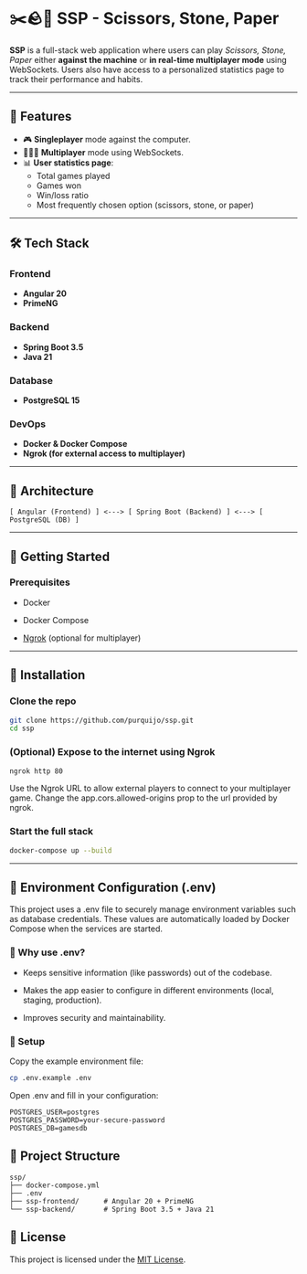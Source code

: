 # ✂️🪨📄 SSP - Scissors, Stone, Paper

**SSP** is a full-stack web application where users can play *Scissors, Stone, Paper*  either **against the machine** or **in real-time multiplayer mode** using WebSockets. Users also have access to a personalized statistics page to track their performance and habits.

---

## 🚀 Features

- 🎮 **Singleplayer** mode against the computer.
- 🧑‍🤝‍🧑 **Multiplayer** mode using WebSockets.
- 📊 **User statistics page**:
    - Total games played
    - Games won
    - Win/loss ratio
    - Most frequently chosen option (scissors, stone, or paper)

---

## 🛠️ Tech Stack

### Frontend
- **Angular 20**
- **PrimeNG**

### Backend
- **Spring Boot 3.5**
- **Java 21**

### Database
- **PostgreSQL 15**

### DevOps
- **Docker & Docker Compose**
- **Ngrok (for external access to multiplayer)**

---

## 🧩 Architecture

```text
[ Angular (Frontend) ] <---> [ Spring Boot (Backend) ] <---> [ PostgreSQL (DB) ]
```

---

## 🧪 Getting Started
### Prerequisites
- Docker

- Docker Compose

- [Ngrok](https://dashboard.ngrok.com) (optional for multiplayer)

---

## 🔧 Installation
### Clone the repo

```bash
git clone https://github.com/purquijo/ssp.git
cd ssp
```

### (Optional) Expose to the internet using Ngrok
```bash
ngrok http 80
```
Use the Ngrok URL to allow external players to connect to your multiplayer game. Change the app.cors.allowed-origins prop to the url provided by ngrok.


### Start the full stack
```bash
docker-compose up --build
```

---

## 🧾 Environment Configuration (.env)
This project uses a .env file to securely manage environment variables such as database credentials. These values are automatically loaded by Docker Compose when the services are started.

### 🔐 Why use .env?
- Keeps sensitive information (like passwords) out of the codebase.

- Makes the app easier to configure in different environments (local, staging, production).

- Improves security and maintainability.

### 📁 Setup
Copy the example environment file:

```bash
cp .env.example .env
```

Open .env and fill in your configuration:

```
POSTGRES_USER=postgres
POSTGRES_PASSWORD=your-secure-password
POSTGRES_DB=gamesdb
```

## 📂 Project Structure

```text
ssp/
├── docker-compose.yml
├── .env
├── ssp-frontend/      # Angular 20 + PrimeNG
└── ssp-backend/       # Spring Boot 3.5 + Java 21
```

## 📄 License

This project is licensed under the [MIT License](LICENSE).
